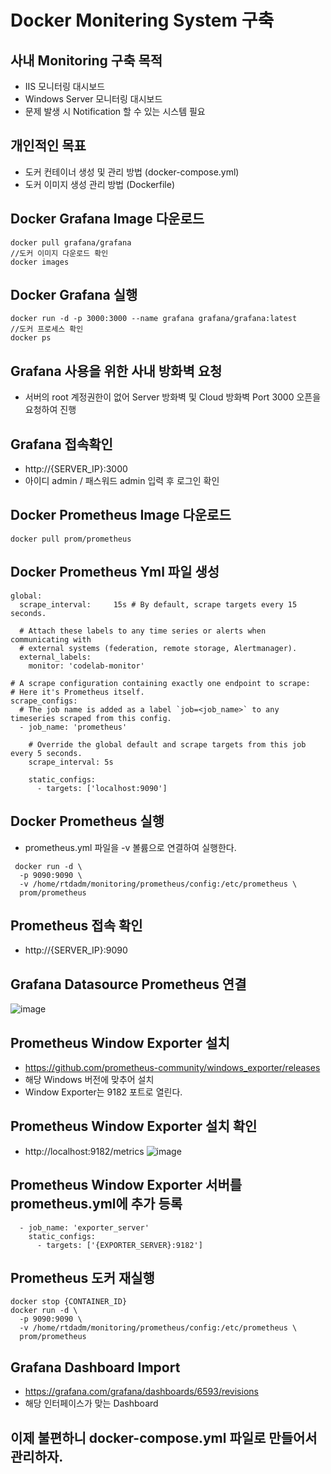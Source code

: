 # Docker Monitering System 구축

## 사내 Monitoring 구축 목적
- IIS 모니터링 대시보드
- Windows Server 모니터링 대시보드 
- 문제 발생 시 Notification 할 수 있는 시스템 필요

## 개인적인 목표
- 도커 컨테이너 생성 및 관리 방법 (docker-compose.yml)
- 도커 이미지 생성 관리 방법 (Dockerfile)

## Docker Grafana Image 다운로드 
```
docker pull grafana/grafana
//도커 이미지 다운로드 확인
docker images
```

## Docker Grafana 실행
```
docker run -d -p 3000:3000 --name grafana grafana/grafana:latest
//도커 프로세스 확인
docker ps
```

## Grafana 사용을 위한 사내 방화벽 요청
- 서버의 root 계정권한이 없어 Server 방화벽 및 Cloud 방화벽 Port 3000 오픈을 요청하여 진행

## Grafana 접속확인
- http://{SERVER_IP}:3000
- 아이디 admin / 패스워드 admin 입력 후 로그인 확인


## Docker Prometheus Image 다운로드
```
docker pull prom/prometheus
```

## Docker Prometheus Yml 파일 생성 
```
global:
  scrape_interval:     15s # By default, scrape targets every 15 seconds.

  # Attach these labels to any time series or alerts when communicating with
  # external systems (federation, remote storage, Alertmanager).
  external_labels:
    monitor: 'codelab-monitor'

# A scrape configuration containing exactly one endpoint to scrape:
# Here it's Prometheus itself.
scrape_configs:
  # The job name is added as a label `job=<job_name>` to any timeseries scraped from this config.
  - job_name: 'prometheus'

    # Override the global default and scrape targets from this job every 5 seconds.
    scrape_interval: 5s

    static_configs:
      - targets: ['localhost:9090']
```

## Docker Prometheus 실행
- prometheus.yml 파일을 -v 볼륨으로 연결하여 실행한다.
```
 docker run -d \
  -p 9090:9090 \
  -v /home/rtdadm/monitoring/prometheus/config:/etc/prometheus \
  prom/prometheus
```

## Prometheus 접속 확인
- http://{SERVER_IP}:9090


## Grafana Datasource Prometheus 연결
![image](https://user-images.githubusercontent.com/11844343/114117100-eb436d80-9920-11eb-9086-9178fedc6eac.png)


## Prometheus Window Exporter 설치
- https://github.com/prometheus-community/windows_exporter/releases
- 해당 Windows 버전에 맞추어 설치 
- Window Exporter는 9182 포트로 열린다.

## Prometheus Window Exporter 설치 확인 
- http://localhost:9182/metrics
![image](https://user-images.githubusercontent.com/11844343/114119281-4ecf9a00-9925-11eb-83d3-61ee0667de57.png)

## Prometheus Window Exporter 서버를 prometheus.yml에 추가 등록
```
  - job_name: 'exporter_server'
    static_configs:
      - targets: ['{EXPORTER_SERVER}:9182']
```

## Prometheus 도커 재실행 
```
docker stop {CONTAINER_ID}
docker run -d \
  -p 9090:9090 \
  -v /home/rtdadm/monitoring/prometheus/config:/etc/prometheus \
  prom/prometheus
```
## Grafana Dashboard Import 
- https://grafana.com/grafana/dashboards/6593/revisions
- 해당 인터페이스가 맞는 Dashboard 


## 이제 불편하니 docker-compose.yml 파일로 만들어서 관리하자.
